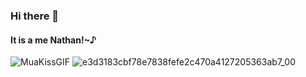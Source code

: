 ### Hi there 👋
#### It is a me Nathan!~♪
![MuaKissGIF](https://github.com/user-attachments/assets/79e75372-b2ad-40f1-936e-6d4eee1f9d5c) ![e3d3183cbf78e7838fefe2c470a4127205363ab7_00](https://github.com/user-attachments/assets/2d99a3aa-3637-4e12-a4d5-60c072eec63d)


<!--
**sholesy/sholesy** is a ✨ _special_ ✨ repository because its `README.md` (this file) appears on your GitHub profile.

Here are some ideas to get you started:

- 🔭 I’m currently working on ...
- 🌱 I’m currently learning ...
- 👯 I’m looking to collaborate on ...
- 🤔 I’m looking for help with ...
- 💬 Ask me about ...
- 📫 How to reach me: ...
- 😄 Pronouns: ...
- ⚡ Fun fact: ...
-->
